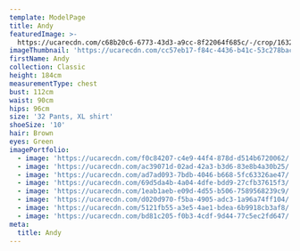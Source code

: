 ```yaml
---
template: ModelPage
title: Andy
featuredImage: >-
  https://ucarecdn.com/c68b20c6-6773-43d3-a9cc-8f22064f685c/-/crop/1632x720/0,146/-/preview/
imageThumbnail: 'https://ucarecdn.com/cc57eb17-f84c-4436-b41c-53c278bac90e/'
firstName: Andy
collection: Classic
height: 184cm
measurementType: chest
bust: 112cm
waist: 90cm
hips: 96cm
size: '32 Pants, XL shirt'
shoeSize: '10'
hair: Brown
eyes: Green
imagePortfolio:
  - image: 'https://ucarecdn.com/f0c84207-c4e9-44f4-878d-d514b6720062/'
  - image: 'https://ucarecdn.com/ac39071d-02ad-42a3-b3d6-83e8b4a30b25/'
  - image: 'https://ucarecdn.com/ad7ad093-7bdb-4046-b668-5fc63326ae47/'
  - image: 'https://ucarecdn.com/69d5da4b-4a04-4dfe-bdd9-27cfb37615f3/'
  - image: 'https://ucarecdn.com/1eab1aeb-e09d-4d55-b506-7589568239c9/'
  - image: 'https://ucarecdn.com/d020d970-f5ba-4905-adc3-1a96a74ff104/'
  - image: 'https://ucarecdn.com/5121fb55-a3e5-4ae1-bdea-6b9918cb3af8/'
  - image: 'https://ucarecdn.com/bd81c205-f0b3-4cdf-9d44-77c5ec2fd647/'
meta:
  title: Andy
---
```



